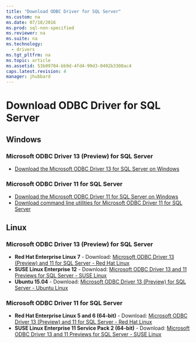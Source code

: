 ```yaml
---
title: "Download ODBC Driver for SQL Server"
ms.custom: na
ms.date: 07/18/2016
ms.prod: sql-non-specified
ms.reviewer: na
ms.suite: na
ms.technology: 
  - drivers
ms.tgt_pltfrm: na
ms.topic: article
ms.assetid: 53b09784-bb9d-4fd4-99d3-0492b3308ac4
caps.latest.revision: 4
manager: jhubbard
---
```

# Download ODBC Driver for SQL Server
  
## Windows  
  
### Microsoft ODBC Driver 13 (Preview) for SQL Server  
* [Download the Microsoft ODBC Driver 13 for SQL Server on Windows](https://www.microsoft.com/download/details.aspx?id=50420)  
  
### Microsoft ODBC Driver 11 for SQL Server  
* [Download the Microsoft ODBC Driver  11 for SQL Server on Windows](https://www.microsoft.com/download/details.aspx?id=36434)  
* [Download command line utilities for Microsoft ODBC Driver 11 for SQL Server](https://www.microsoft.com/download/details.aspx?id=36433)  
  
## Linux  
  
### Microsoft ODBC Driver 13 (Preview) for SQL Server  
*   **Red Hat Enterprise Linux 7** - Download: [Microsoft ODBC Driver 13 (Preview) and 11 for SQL Server - Red Hat Linux](http://go.microsoft.com/fwlink/?LinkId=267321)  
*   **SUSE Linux Enterprise 12** - Download: [Microsoft ODBC Driver 13 and 11 Previews for SQL Server - SUSE Linux](http://go.microsoft.com/fwlink/?LinkId=264916)  
*   **Ubuntu 15.04** - Download: [Microsoft ODBC Driver 13 (Preview) for SQL Server - Ubuntu Linux](http://go.microsoft.com/fwlink/?LinkId=723136)  
  
### Microsoft ODBC Driver 11 for SQL Server  
*   **Red Hat Enterprise Linux 5 and 6 (64-bit)** - Download: [Microsoft ODBC Driver 13 (Preview) and 11 for SQL Server - Red Hat Linux](http://go.microsoft.com/fwlink/?LinkId=267321)  
*   **SUSE Linux Enterprise 11 Service Pack 2 (64-bit)** - Download: [Microsoft ODBC Driver 13 and 11 Previews for SQL Server - SUSE Linux](http://go.microsoft.com/fwlink/?LinkId=264916)